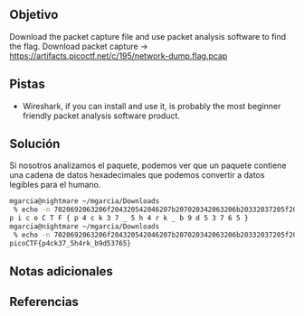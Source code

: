 ## Objetivo
Download the packet capture file and use packet analysis software to find the flag.
Download packet capture -> https://artifacts.picoctf.net/c/195/network-dump.flag.pcap

## Pistas
- Wireshark, if you can install and use it, is probably the most beginner friendly packet analysis software product.

## Solución
Si nosotros analizamos el paquete, podemos ver que un paquete contiene una cadena de datos hexadecimales que podemos convertir a datos legibles para el humano.

```bash
mgarcia@nightmare ~/mgarcia/Downloads
 % echo -n 7020692063206f204320542046207b207020342063206b20332037205f2035206820342072206b205f20622039206420352033203720362035207d0a | xxd -r -p
p i c o C T F { p 4 c k 3 7 _ 5 h 4 r k _ b 9 d 5 3 7 6 5 }
mgarcia@nightmare ~/mgarcia/Downloads
 % echo -n 7020692063206f204320542046207b207020342063206b20332037205f2035206820342072206b205f20622039206420352033203720362035207d0a | xxd -r -p | sed 's/ //g'
picoCTF{p4ck37_5h4rk_b9d53765}
```


## Notas adicionales
## Referencias